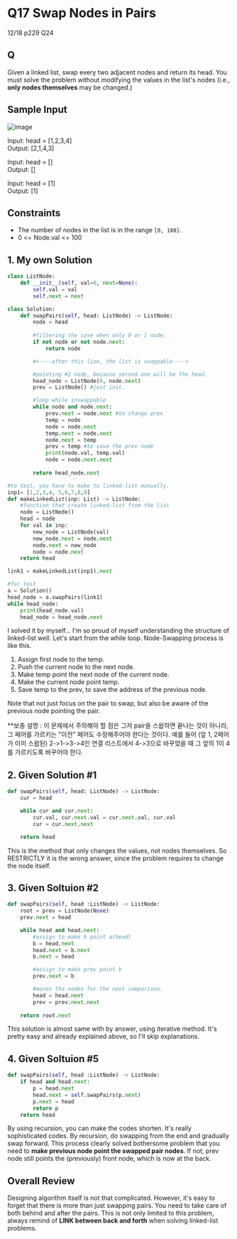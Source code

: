 # Q17 Swap Nodes in Pairs

12/18 p229 Q24

## Q

Given a linked list, swap every two adjacent nodes and return its head. You must solve the problem without modifying the values in the list's nodes (i.e., __only nodes themselves__ may be changed.)

## Sample Input

![image](https://user-images.githubusercontent.com/68508521/146644876-74ea0141-a1c5-4812-b7c5-23c0a0a09f69.png)

Input: head = [1,2,3,4]  
Output: [2,1,4,3] 

Input: head = []  
Output: []

Input: head = [1]  
Output: [1]

## Constraints
- The number of nodes in the list is in the range `[0, 100]`.
- 0 <= Node.val <= 100


## 1. My own Solution

```py
class ListNode:
    def __init__(self, val=0, next=None):
        self.val = val
        self.next = next

class Solution:
    def swapPairs(self, head: ListNode) -> ListNode:
        node = head
        
        #filtering the case when only 0 or 1 node.
        if not node or not node.next: 
            return node

        #<----after this line, the list is swappable---->

        #pointing #2 node, because second one will be the head.
        head_node = ListNode(0, node.next) 
        prev = ListNode() #just init.

        #loop while inswappable
        while node and node.next:
            prev.next = node.next #to change prev
            temp = node
            node = node.next
            temp.next = node.next
            node.next = temp
            prev = temp #to save the prev node
            print(node.val, temp.val)
            node = node.next.next
        
        return head_node.next
```
```py
#to test, you have to make to linked-list manually. 
inp1= [1,2,3,4, 5,6,7,8,9]
def makeLinkedList(inp: List) -> ListNode: 
    #function that create linked-list from the list
    node = ListNode()
    head = node
    for val in inp:
        new_node = ListNode(val)
        new_node.next = node.next
        node.next = new_node
        node = node.next
    return head

link1 = makeLinkedList(inp1).next

#for test
a = Solution()
head_node = a.swapPairs(link1)
while head_node:
    print(head_node.val)
    head_node = head_node.next
```

I solved it by myself... I'm so proud of myself understanding the structure of linked-list well. Let's start from the while loop. Node-Swapping process is like this.

1. Assign first node to the temp.
2. Push the current node to the next node.
3. Make temp point the next node of the current node.
4. Make the current node point temp.
5. Save temp to the prev, to save the address of the previous node.

Note that not just focus on the pair to swap, but also be aware of the previous node pointing the pair.

**보충 설명 : 이 문제에서 주의해야 할 점은 그저 pair을 스왑하면 끝나는 것이 아니라, 그 페어를 가르키는 "이전" 페어도 수정해주어야 한다는 것이다. 예를 들어 (앞 1, 2페어가 이미 스왑된) 2->1->3->4인 연결 리스트에서 4->3으로 바꾸었을 때 그 앞의 1이 4를 가르키도록 바꾸어야 한다.


## 2. Given Solution #1

```py
def swapPairs(self, head: ListNode) -> ListNode:
    cur = head

    while cur and cur.next:
        cur.val, cur.next.val = cur.next.val, cur.val
        cur = cur.next.next

    return head
```

This is the method that only changes the values, not nodes themselves. So RESTRICTLY it is the wrong answer, since the problem requires to change the node itself.

## 3. Given Soltuion #2

```py
def swapPairs(self, head :ListNode) -> ListNode:
    root = prev = ListNode(None)
    prev.next = head

    while head and head.next:
        #assign to make b point a(head)
        b = head.next
        head.next = b.next
        b.next = head

        #assign to make prev point b
        prev.next = b

        #moves the nodes for the next comparison.
        head = head.next
        prev = prev.next.next
        
    return root.next
```

This solution is almost same with by answer, using iterative method. It's pretty easy and already explained above, so I'll skip explanations.

## 4. Given Soltuion #5

```py
def swapPairs(self, head :ListNode) -> ListNode:
    if head and head.next:
        p = head.next
        head.next = self.swapPairs(p.next)
        p.next = head
        return p
    return head
```

By using recursion, you can make the codes shorten. It's really sophisticated codes. By recursion, do swapping from the end and gradually swap forward. This process clearly solved bothersome problem that you need to __make previous node point the swapped pair nodes__. If not, prev node still points the (previously) front node, which is now at the back.

## Overall Review

Designing algorithm itself is not that complicated. However, it's easy to forget that there is more than just swapping pairs. You need to take care of both behind and after the pairs. This is not only limited to this problem, always remind of __LINK between back and forth__ when solving linked-list problems.
